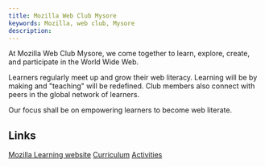 ```yaml
---
title: Mozilla Web Club Mysore
keywords: Mozilla, web club, Mysore
description:
---
```


At Mozilla Web Club Mysore, we come together to learn, explore, create, and participate in the World Wide Web.

Learners regularly meet up and grow their web literacy. Learning will be by making and "teaching" will be redefined. Club members also connect with peers in the global network of learners.

Our focus shall be on empowering learners to become web literate. 

## Links
[Mozilla Learning website](https://teach.mozilla.org/)
[Curriculum](https://teach.mozilla.org/clubs/curriculum/)
[Activities](https://teach.mozilla.org/activities/)
